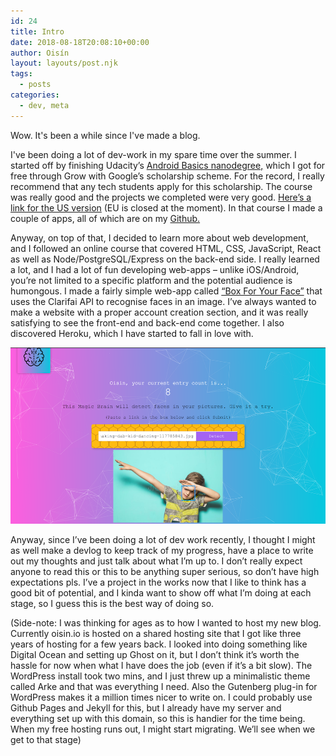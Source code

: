 ```yaml
---
id: 24
title: Intro
date: 2018-08-18T20:08:10+00:00
author: Oisín
layout: layouts/post.njk
tags:
  - posts
categories:
  - dev, meta
---
```


Wow. It's been a while since I've made a blog.

I've been doing a lot of dev-work in my spare time over the summer. I started off by finishing Udacity’s [Android Basics nanodegree,](https://eu.udacity.com/course/android-basics-nanodegree-by-google--nd803) which I got for free through Grow with Google’s scholarship scheme. For the record, I really recommend that any tech students apply for this scholarship. The course was really good and the projects we completed were very good. [Here’s a link for the US version](https://www.udacity.com/grow-with-google) (EU is closed at the moment). In that course I made a couple of apps, all of which are on my [Github.](https://github.com/oisinq)

<!--more-->

Anyway, on top of that, I decided to learn more about web development, and I followed an online course that covered HTML, CSS, JavaScript, React as well as Node/PostgreSQL/Express on the back-end side. I really learned a lot, and I had a lot of fun developing web-apps – unlike iOS/Android, you’re not limited to a specific platform and the potential audience is humongous. I made a fairly simple web-app called [“Box For Your Face”](https://boxforyourface.herokuapp.com/) that uses the Clarifai API to recognise faces in an image. I’ve always wanted to make a website with a proper account creation section, and it was really satisfying to see the front-end and back-end come together. I also discovered Heroku, which I have started to fall in love with.

![Screenshot of my Box For Your Face app, with a box around the face of a user-supplied image](/img/blog/2018/08/18/intro/boxforyourface.png)

Anyway, since I’ve been doing a lot of dev work recently, I thought I might as well make a devlog to keep track of my progress, have a place to write out my thoughts and just talk about what I’m up to. I don’t really expect anyone to read this or this to be anything super serious, so don’t have high expectations pls. I’ve a project in the works now that I like to think has a good bit of potential, and I kinda want to show off what I’m doing at each stage, so I guess this is the best way of doing so.

(Side-note: I was thinking for ages as to how I wanted to host my new blog. Currently oisin.io is hosted on a shared hosting site that I got like three years of hosting for a few years back. I looked into doing something like Digital Ocean and setting up Ghost on it, but I don’t think it’s worth the hassle for now when what I have does the job (even if it’s a bit slow). The WordPress install took two mins, and I just threw up a minimalistic theme called Arke and that was everything I need. Also the Gutenberg plug-in for WordPress makes it a million times nicer to write on. I could probably use Github Pages and Jekyll for this, but I already have my server and everything set up with this domain, so this is handier for the time being. When my free hosting runs out, I might start migrating. We’ll see when we get to that stage)
